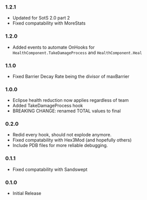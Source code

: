 ### 1.2.1
- Updated for SotS 2.0 part 2
- Fixed compatability with MoreStats
### 1.2.0
- Added events to automate OnHooks for `HealthComponent.TakeDamageProcess` and `HealthComponent.Heal`
### 1.1.0
- Fixed Barrier Decay Rate being the divisor of maxBarrier
### 1.0.0
- Eclipse health reduction now applies regardless of team
- Added TakeDamageProcess hook
- BREAKING CHANGE: renamed TOTAL values to final
### 0.2.0
- Redid every hook, should not explode anymore.
- Fixed compatability with Hex3Mod (and hopefully others)
- Include PDB files for more reliable debugging.
### 0.1.1
- Fixed compatability with Sandswept
### 0.1.0
- Initial Release